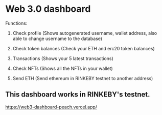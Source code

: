 # Web 3.0 dashboard

Functions: 

1. Check profile (Shows autogenerated username, wallet address, also able to change username to the database)

2. Check  token balances (Check your ETH and erc20 token balances)

3. Transactions (Shows your 5 latest transactions)

4. Check NFTs (Shows all the NFTs in your wallet)

5. Send ETH (Send ethereum in RINKEBY testnet to another address)

## This dashboard works in RINKEBY's testnet.

https://web3-dashboard-peach.vercel.app/
